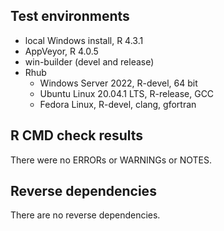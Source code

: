 ## Test environments

* local Windows install, R 4.3.1
* AppVeyor, R 4.0.5
* win-builder (devel and release)
* Rhub 
    + Windows Server 2022, R-devel, 64 bit
    + Ubuntu Linux 20.04.1 LTS, R-release, GCC
    + Fedora Linux, R-devel, clang, gfortran

## R CMD check results

There were no ERRORs or WARNINGs or NOTES.

## Reverse dependencies

There are no reverse dependencies.
